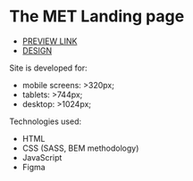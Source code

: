 # The MET Landing page

- [PREVIEW LINK](https://alexanderkolomiiets.github.io/MET-Museum/)
- [DESIGN](https://www.figma.com/file/lSR1m42L9YwzQwzzxKwHpw/THE-MET?node-id=8590%3A29)

Site is developed for:

- mobile screens: >320px;
- tablets: >744px;
- desktop: >1024px;

Technologies used:

- HTML
- CSS (SASS, BEM methodology)
- JavaScript
- Figma
